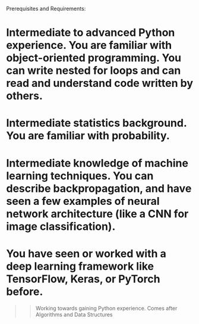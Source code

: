 Prerequisites and Requirements:
# Intermediate to advanced Python experience. You are familiar with object-oriented programming. You can write nested for loops and can read and understand code written by others.
# Intermediate statistics background. You are familiar with probability.
# Intermediate knowledge of machine learning techniques. You can describe backpropagation, and have seen a few examples of neural network architecture (like a CNN for image classification).
# You have seen or worked with a deep learning framework like TensorFlow, Keras, or PyTorch before.

>> Working towards gaining Python experience. 
>>Comes after Algorithms and Data Structures
